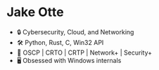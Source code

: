 # Jake Otte
- 🔒 Cybersecurity, Cloud, and Networking
- 🛠 Python, Rust, C, Win32 API
- 📜 OSCP | CRTO | CRTP | Network+ | Security+
- 🖥️ Obsessed with Windows internals
